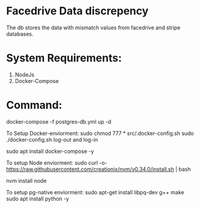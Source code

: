 # Facedrive Data discrepency 
The db stores the data with mismatch values from facedrive and stripe databases.

# System Requirements:
1. NodeJs
2. Docker-Compose


# Command: 
docker-compose -f postgres-db.yml up -d



To Setup Docker-enviorment:
sudo chmod 777 * src/.docker-config.sh
sudo ./docker-config.sh 
log-out and log-in

sudo apt install docker-compose -y 


To setup Node enviorment:
sudo curl -o- https://raw.githubusercontent.com/creationix/nvm/v0.34.0/install.sh | bash

nvm install node


To setup pg-native enviorment:
sudo apt-get install libpq-dev g++ make
sudo apt install python -y